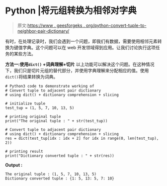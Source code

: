 # Python |将元组转换为相邻对字典

> 原文:[https://www . geesforgeks . org/python-convert-tuple-to-neighbor-pair-dictionary/](https://www.geeksforgeeks.org/python-convert-tuple-to-adjacent-pair-dictionary/)

有时，在处理记录时，我们会遇到一个问题，即我们有数据，需要使用相邻元素转换为键值字典。这个问题可以在 web 开发领域得到应用。让我们讨论执行这项任务的某些方法。

**方法一:使用`dict()` +词典理解+切片**
以上功能可以解决这个问题。在这种情况下，我们只是切片元组的替代部分，并使用字典理解来分配相应的值。使用`dict()`将结果转换为词典。

```
# Python3 code to demonstrate working of
# Convert tuple to adjacent pair dictionary
# using dict() + dictionary comprehension + slicing

# initialize tuple
test_tup = (1, 5, 7, 10, 13, 5)

# printing original tuple
print("The original tuple : " + str(test_tup))

# Convert tuple to adjacent pair dictionary
# using dict() + dictionary comprehension + slicing
res = dict(test_tup[idx : idx + 2] for idx in range(0, len(test_tup), 2))

# printing result
print("Dictionary converted tuple : " + str(res))
```

**Output :**

```
The original tuple : (1, 5, 7, 10, 13, 5)
Dictionary converted tuple : {1: 5, 13: 5, 7: 10}

```